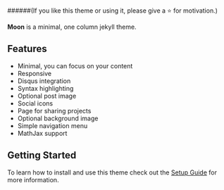     
######(If you like this theme or using it, please give a :star: for motivation.)

**Moon** is a minimal, one column jekyll theme.

## Features
* Minimal, you can focus on your content
* Responsive
* Disqus integration
* Syntax highlighting
* Optional post image
* Social icons
* Page for sharing projects
* Optional background image
* Simple navigation menu
* MathJax support

## Getting Started

To learn how to install and use this theme check out the [Setup Guide](https://taylantatli.github.io/Moon/moon-theme/) for more information.
